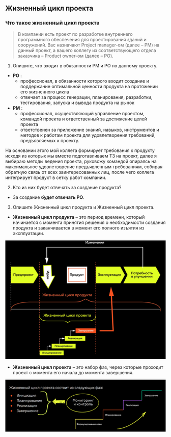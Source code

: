 ## Жизненный цикл проекта
### Что такое жизненный цикл проекта

>В компании есть проект по разработке внутреннего программного обеспечения для проектирования зданий и сооружений. 
>Вас назначают Project manager-ом (далее – PM) на данный проект, а вашего коллегу из соответствующего отдела заказчика – Product owner-ом (далее – PO).

1. Опишите, что входит в обязанности PM и PO по данному проекту.
- **PO** :
    - профессионал, в обязанности которого входит создание
и поддержание оптимальной ценности продукта на протяжении
его жизненного цикла
    - отвечает за процесс генерации, планирования, разработки, тестирования,
запуска и вывода продукта на рынок
- **PM** :
    - профессионал, осуществляющий управление проектом, командой проекта
и ответственный за достижение целей проекта
    - ответственен за приложение знаний, навыков, инструментов и методов к работам проекта
для удовлетворения требований, предъявляемых к проекту.

На основании этого мой коллега формирует требования к продукту исходя из которых мы вместе подготавливаем ТЗ на проект, далее я выбираю методы ведения проекта, руковожу командой опираясь на максимальное удовлетворение предъявленным требованиям, собирая обратную связь от всех заинтересованных лиц, после чего коллега интегрирует продукт в сетку работ компании.

2. Кто из них будет отвечать за создание продукта?
- За создание **будет отвечать PO**.
3. Опишите Жизненный цикл продукта и Жизненный цикл проекта.
- **Жизненный цикл продукта** – это период времени, который начинается с момента принятия решения о необходимости
создания продукта и заканчивается в момент его полного изъятия из эксплуатации.
<p align="center"><img src ="plc.png" /></p>

- **Жизненный цикл проекта** – это набор фаз, через которые проходит проект с момента
его начала до момента завершения.
<p align="center"><img src ="prlc.png" /></p>